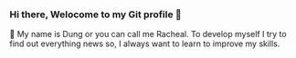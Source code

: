 ### Hi there, Welocome to my Git profile 👋

🌱 My name is Dung or you can call me Racheal. To develop myself I try to find out everything news so, I always want to learn to improve my skills. 
<!--
**dung-thao/dung-thao** is a ✨ _special_ ✨ repository because its `README.md` (this file) appears on your GitHub profile.

Here are some ideas to get you started:

- 🔭 I’m a girl with lots of enthusiasm in Human Resources
- 🌱 I’m currently learning some framework so Can you teach me ?
- 🤔 I’m looking for help with some position in Kyanon Digital.
- 📫 How to reach me: 
https://www.linkedin.com/in/dung-thao/
-->
